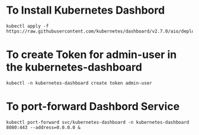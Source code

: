 
# To Install Kubernetes Dashbord
```
kubectl apply -f https://raw.githubusercontent.com/kubernetes/dashboard/v2.7.0/aio/deploy/recommended.yaml
```
# To create Token for admin-user in the kubernetes-dashboard
```
kubectl -n kubernetes-dashboard create token admin-user
```
# To port-forward Dashbord Service
```
kubectl port-forward svc/kubernetes-dashboard -n kubernetes-dashboard 8080:443 --address=0.0.0.0 &
```
